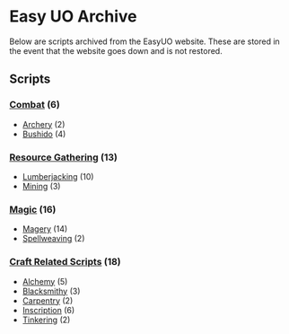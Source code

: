 # Easy UO Archive
Below are scripts archived from the EasyUO website. These are stored in the event that the website goes down and is not restored.

## Scripts

### [Combat](https://github.com/davidadas/easyuo/tree/main/Combat) (6)
* [Archery](https://github.com/davidadas/easyuo/tree/main/Combat/Archery) (2)
* [Bushido](https://github.com/davidadas/easyuo/tree/main/Combat/Bushido) (4)

### [Resource Gathering](https://github.com/davidadas/easyuo/tree/main/Resource%20Gathering) (13)
* [Lumberjacking](https://github.com/davidadas/easyuo/tree/main/Resource%20Gathering/Lumberjacking) (10)
* [Mining](https://github.com/davidadas/easyuo/tree/main/Resource%20Gathering/Mining) (3)

### [Magic](https://github.com/davidadas/easyuo/tree/main/Magic) (16)
* [Magery](https://github.com/davidadas/easyuo/tree/main/Magery) (14)
* [Spellweaving](https://github.com/davidadas/easyuo/tree/main/Spellweaving) (2)

### [Craft Related Scripts](https://github.com/davidadas/easyuo/tree/main/Craft%20Related%20Scripts) (18)
* [Alchemy](https://github.com/davidadas/easyuo/tree/main/Craft%20Related%20Scripts/Alchemy) (5)
* [Blacksmithy](https://github.com/davidadas/easyuo/tree/main/Craft%20Related%20Scripts/Blacksmithy) (3)
* [Carpentry](https://github.com/davidadas/easyuo/tree/main/Craft%20Related%20Scripts/Carpentry) (2)
* [Inscription](https://github.com/davidadas/easyuo/tree/main/Craft%20Related%20Scripts/Inscription) (6)
* [Tinkering](https://github.com/davidadas/easyuo/tree/main/Craft%20Related%20Scripts/Tinkering) (2)
